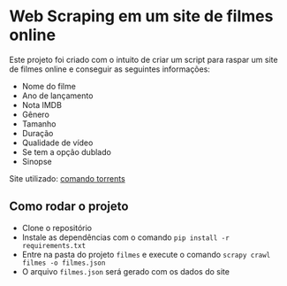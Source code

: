 # Web Scraping em um site de filmes online


Este projeto foi criado com o intuito de criar um script para raspar um site de filmes online e conseguir as seguintes informações:

- Nome do filme
- Ano de lançamento
- Nota IMDB
- Gênero
- Tamanho
- Duração
- Qualidade de vídeo
- Se tem a opção dublado
- Sinopse


Site utilizado: [comando torrents](comando.to/)


## Como rodar o projeto

- Clone o repositório
- Instale as dependências com o comando `pip install -r requirements.txt`
- Entre na pasta do projeto `filmes` e execute o comando `scrapy crawl filmes -o filmes.json`
- O arquivo `filmes.json` será gerado com os dados do site


